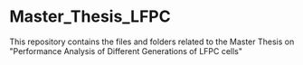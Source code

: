 # Master_Thesis_LFPC
This repository contains the files and folders related to the Master Thesis on "Performance Analysis of Different Generations of LFPC cells"
